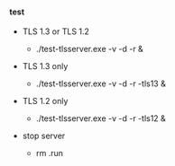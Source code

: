 #### test

* TLS 1.3 or TLS 1.2
  * ./test-tlsserver.exe -v -d -r &

* TLS 1.3 only
  * ./test-tlsserver.exe -v -d -r -tls13 &

* TLS 1.2 only
  * ./test-tlsserver.exe -v -d -r -tls12 &

* stop server
  * rm .run
